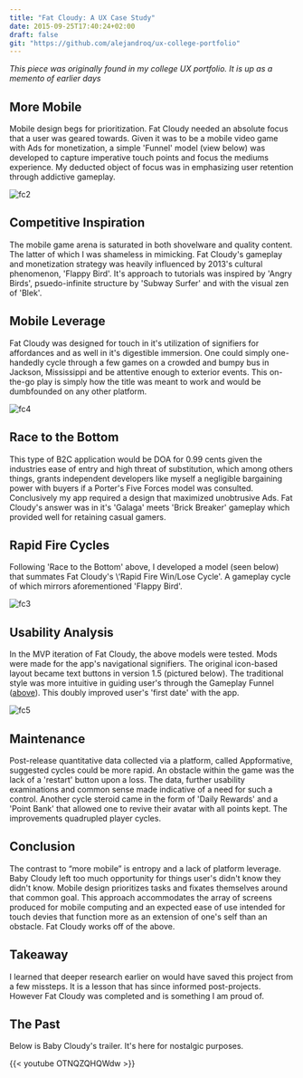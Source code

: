 ```yaml
---
title: "Fat Cloudy: A UX Case Study"
date: 2015-09-25T17:40:24+02:00
draft: false
git: "https://github.com/alejandroq/ux-college-portfolio"
---
```


_This piece was originally found in my college UX portfolio. It is up as a memento of earlier days_

<!--more-->

## More Mobile

Mobile design begs for prioritization. Fat Cloudy needed an absolute focus that a user was geared towards. Given it was to be a mobile video game with Ads for monetization, a simple 'Funnel' model (view below) was developed to capture imperative touch points and focus the mediums experience. My deducted object of focus was in emphasizing user retention through addictive gameplay.

![fc2](../../../images/fat-cloud-case-study/fc2.jpeg)

## Competitive Inspiration

The mobile game arena is saturated in both shovelware and quality content. The latter of which I was shameless in mimicking. Fat Cloudy's gameplay and monetization strategy was heavily influenced by 2013's cultural phenomenon, 'Flappy Bird'. It's approach to tutorials was inspired by 'Angry Birds', psuedo-infinite structure by 'Subway Surfer' and with the visual zen of 'Blek'.

## Mobile Leverage

Fat Cloudy was designed for touch in it's utilization of signifiers for affordances and as well in it's digestible immersion. One could simply one-handedly cycle through a few games on a crowded and bumpy bus in Jackson, Mississippi and be attentive enough to exterior events. This on-the-go play is simply how the title was meant to work and would be dumbfounded on any other platform.

![fc4](../../../images/fat-cloud-case-study/fc4.jpeg)

## Race to the Bottom

This type of B2C application would be DOA for 0.99 cents given the industries ease of entry and high threat of substitution, which among others things, grants independent developers like myself a negligible bargaining power with buyers if a Porter's Five Forces model was consulted. Conclusively my app required a design that maximized unobtrusive Ads. Fat Cloudy's answer was in it's 'Galaga' meets 'Brick Breaker' gameplay which provided well for retaining casual gamers.

## Rapid Fire Cycles

Following 'Race to the Bottom' above, I developed a model (seen below) that summates Fat Cloudy's \‘Rapid Fire Win/Lose Cycle'. A gameplay cycle of which mirrors aforementioned 'Flappy Bird'.

![fc3](../../../images/fat-cloud-case-study/fc3.jpeg)

## Usability Analysis

In the MVP iteration of Fat Cloudy, the above models were tested. Mods were made for the app's navigational signifiers. The original icon-based layout became text buttons in version 1.5 (pictured below). The traditional style was more intuitive in guiding user's through the Gameplay Funnel (<a href=“#gameplay-funnel”>above</a>). This doubly improved user's 'first date' with the app.

![fc5](../../../images/fat-cloud-case-study/fc5.jpeg)

## Maintenance

Post-release quantitative data collected via a platform, called Appformative, suggested cycles could be more rapid. An obstacle within the game was the lack of a 'restart' button upon a loss. The data, further usability examinations and common sense made indicative of a need for such a control. Another cycle steroid came in the form of 'Daily Rewards' and a 'Point Bank' that allowed one to revive their avatar with all points kept. The improvements quadrupled player cycles.

## Conclusion

The contrast to “more mobile” is entropy and a lack of platform leverage. Baby Cloudy left too much opportunity for things user's didn't know they didn't know. Mobile design prioritizes tasks and fixates themselves around that common goal. This approach accommodates the array of screens produced for mobile computing and an expected ease of use intended for touch devies that function more as an extension of one's self than an obstacle. Fat Cloudy works off of the above.

## Takeaway

I learned that deeper research earlier on would have saved this project from a few missteps. It is a lesson that has since informed post-projects. However Fat Cloudy was completed and is something I am proud of.

## The Past

Below is Baby Cloudy's trailer. It's here for nostalgic purposes.

{{< youtube OTNQZQHQWdw >}}

<!-- <iframe width=“100%” height=“320” src="https://www.youtube.com/embed/OTNQZQHQWdw" frameborder="0" allowfullscreen></iframe> -->
